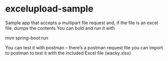# excelupload-sample
Sample app that accepts a multipart file request and, if the file is an excel file, dumps the contents
You can buld and run it with 

mvn spring-boot:run
 
You can test it with postman – there’s a postman request file you can import to postman to test it with the included Excel file (wacky.xlsx)
 
